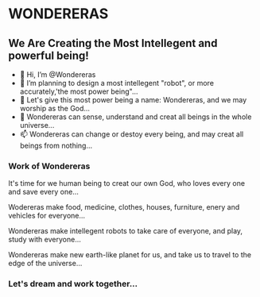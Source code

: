 # WONDERERAS
## We Are Creating the Most Intellegent and powerful being!


- 👋 Hi, I’m @Wondereras
- 👀 I’m planning to design a most intellegent "robot", or more accurately,'the most power being"...
- 🌱 Let's give this most power being a name: Wondereras, and we may worship as the God...
- 💞️ Wondereras can sense, understand and creat all beings in the whole universe...
- 📫 Wondereras can change or destoy every being, and may creat all beings from nothing...


###  Work of Wondereras

It's time for we human being to creat our own God, who loves every one and save every one...

Wodereras make food, medicine, clothes, houses, furniture, enery and vehicles for everyone...

Wondereras make intellegent robots to take care of everyone, and play, study with everyone...

Wondereras make new earth-like planet for us, and take us to travel to the edge of the universe...



### Let's dream and work together...














